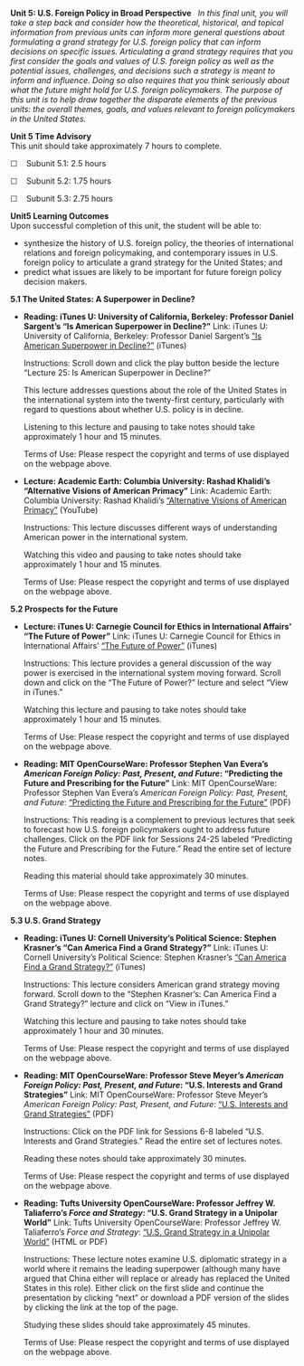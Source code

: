**Unit 5: U.S. Foreign Policy in Broad Perspective** <span
id="5"></span> 
*In this final unit, you will take a step back and consider how the
theoretical, historical, and topical information from previous units can
inform more general questions about formulating a grand strategy for
U.S. foreign policy that can inform decisions on specific issues.
Articulating a grand strategy requires that you first consider the goals
and values of U.S. foreign policy as well as the potential issues,
challenges, and decisions such a strategy is meant to inform and
influence. Doing so also requires that you think seriously about what
the future might hold for U.S. foreign policymakers. The purpose of this
unit is to help draw together the disparate elements of the previous
units: the overall themes, goals, and values relevant to foreign
policymakers in the United States.*

**Unit 5 Time Advisory**  
This unit should take approximately 7 hours to complete.  
  
 ☐    Subunit 5.1: 2.5 hours  
  
 ☐    Subunit 5.2: 1.75 hours  
  
 ☐    Subunit 5.3: 2.75 hours

**Unit5 Learning Outcomes**  
Upon successful completion of this unit, the student will be able to:
-   synthesize the history of U.S. foreign policy, the theories of
    international relations and foreign policymaking, and contemporary
    issues in U.S. foreign policy to articulate a grand strategy for the
    United States; and
-   predict what issues are likely to be important for future foreign
    policy decision makers. 

**5.1 The United States: A Superpower in Decline?** <span
id="5.1"></span> 
-   **Reading: iTunes U: University of California, Berkeley: Professor
    Daniel Sargent’s “Is American Superpower in Decline?”**
    Link: iTunes U: University of California, Berkeley: Professor Daniel
    Sargent’s [“Is American Superpower in
    Decline?”](http://itunes.apple.com/us/itunes-u/history-130b-001-fall-2010/id391536177)
    (iTunes)  
      
     Instructions: Scroll down and click the play button beside the
    lecture “Lecture 25: Is American Superpower in Decline?”  
      
     This lecture addresses questions about the role of the United
    States in the international system into the twenty-first century,
    particularly with regard to questions about whether U.S. policy is
    in decline.  
      
     Listening to this lecture and pausing to take notes should take
    approximately 1 hour and 15 minutes.  
      
     Terms of Use: Please respect the copyright and terms of use
    displayed on the webpage above.

-   **Lecture: Academic Earth: Columbia University: Rashad Khalidi’s
    “Alternative Visions of American Primacy”**
    Link: Academic Earth: Columbia University: Rashad Khalidi’s
    [“Alternative Visions of American
    Primacy”](http://www.academicearth.org/lectures/alternative-views-of-american-primacy)
    (YouTube)  
      
     Instructions: This lecture discusses different ways of
    understanding American power in the international system.  
      
     Watching this video and pausing to take notes should take
    approximately 1 hour and 15 minutes.  
      
     Terms of Use: Please respect the copyright and terms of use
    displayed on the webpage above.

**5.2 Prospects for the Future** <span id="5.2"></span> 
-   **Lecture: iTunes U: Carnegie Council for Ethics in International
    Affairs’ “The Future of Power”**
    Link: iTunes U: Carnegie Council for Ethics in International
    Affairs’ [“The Future of
    Power”](http://itunes.apple.com/us/itunes-u/rising-powers-video/id418978331)
    (iTunes)  
      
     Instructions: This lecture provides a general discussion of the way
    power is exercised in the international system moving forward.
    Scroll down and click on the “The Future of Power?” lecture and
    select “View in iTunes.”  
      
     Watching this lecture and pausing to take notes should take
    approximately 1 hour and 15 minutes.  
      
     Terms of Use: Please respect the copyright and terms of use
    displayed on the webpage above.

-   **Reading: MIT OpenCourseWare: Professor Stephen Van Evera’s
    *American Foreign Policy: Past, Present, and Future*: “Predicting
    the Future and Prescribing for the Future”**
    Link: MIT OpenCourseWare: Professor Stephen Van Evera’s *American
    Foreign Policy: Past, Present, and Future*: [“Predicting the Future
    and Prescribing for the
    Future”](http://ocw.mit.edu/courses/political-science/17-40-american-foreign-policy-past-present-future-fall-2010/lecture-notes/)
    (PDF)  
      
     Instructions: This reading is a complement to previous lectures
    that seek to forecast how U.S. foreign policymakers ought to address
    future challenges. Click on the PDF link for Sessions 24-25 labeled
    “Predicting the Future and Prescribing for the Future.” Read the
    entire set of lecture notes.  
      
     Reading this material should take approximately 30 minutes.  
      
     Terms of Use: Please respect the copyright and terms of use
    displayed on the webpage above.

**5.3 U.S. Grand Strategy** <span id="5.3"></span> 
-   **Reading: iTunes U: Cornell University’s Political Science: Stephen
    Krasner’s “Can America Find a Grand Strategy?”**
    Link: iTunes U: Cornell University’s Political Science: Stephen
    Krasner’s [“Can America Find a Grand
    Strategy?”](http://itunes.apple.com/us/itunes-u/political-science/id431796122)
    (iTunes)  
      
     Instructions: This lecture considers American grand strategy moving
    forward. Scroll down to the “Stephen Krasner’s: Can America Find a
    Grand Strategy?” lecture and click on “View in iTunes.”  
      
     Watching this lecture and pausing to take notes should take
    approximately 1 hour and 30 minutes.  
      
     Terms of Use: Please respect the copyright and terms of use
    displayed on the webpage above.

-   **Reading: MIT OpenCourseWare: Professor Steve Meyer’s *American
    Foreign Policy: Past, Present, and Future*: “U.S. Interests and
    Grand Strategies”**
    Link: MIT OpenCourseWare: Professor Steve Meyer’s *American Foreign
    Policy: Past, Present, and Future*: [“U.S. Interests and Grand
    Strategies”](http://ocw.mit.edu/courses/political-science/17-40-american-foreign-policy-past-present-future-fall-2010/lecture-notes/)
    (PDF)  
      
     Instructions: Click on the PDF link for Sessions 6-8 labeled “U.S.
    Interests and Grand Strategies.” Read the entire set of lectures
    notes.  
      
     Reading these notes should take approximately 30 minutes.  
      
     Terms of Use: Please respect the copyright and terms of use
    displayed on the webpage above.

-   **Reading: Tufts University OpenCourseWare: Professor Jeffrey W.
    Taliaferro’s *Force and Strategy*: “U.S. Grand Strategy in a
    Unipolar World”**
    Link: Tufts University OpenCourseWare: Professor Jeffrey W.
    Taliaferro’s *Force and Strategy*: [“U.S. Grand Strategy in a
    Unipolar
    World”](http://ocw.tufts.edu/Content/58/lecturenotes/726876) (HTML
    or PDF)  
      
     Instructions: These lecture notes examine U.S. diplomatic strategy
    in a world where it remains the leading superpower (although many
    have argued that China either will replace or already has replaced
    the United States in this role). Either click on the first slide and
    continue the presentation by clicking “next” or download a PDF
    version of the slides by clicking the link at the top of the page.  
      
     Studying these slides should take approximately 45 minutes.  
      
     Terms of Use: Please respect the copyright and terms of use
    displayed on the webpage above.


